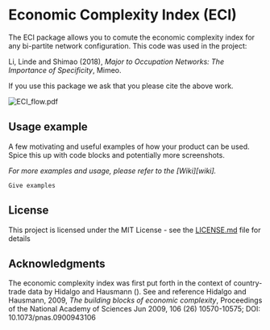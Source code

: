 # Economic Complexity Index (ECI)
The ECI package allows you to comute the economic complexity index for any bi-partite network configuration.  This code was used in the project: 

Li, Linde and Shimao (2018), *Major to Occupation Networks: The Importance of Specificity*, Mimeo.  

If you use this package we ask that you please cite the above work. 

![ECI_flow.pdf](ECI_flow.png)

## Usage example

A few motivating and useful examples of how your product can be used. Spice this up with code blocks and potentially more screenshots.

_For more examples and usage, please refer to the [Wiki][wiki]._

```
Give examples
```

## License

This project is licensed under the MIT License - see the [LICENSE.md](LICENSE.md) file for details

## Acknowledgments
The economic complexity index was first put forth in the context of country-trade data by Hidalgo and Hausmann (). See and reference 
Hidalgo and Hausmann, 2009, *The building blocks of economic complexity*, Proceedings of the National Academy of Sciences Jun 2009, 106 (26) 10570-10575; DOI: 10.1073/pnas.0900943106
